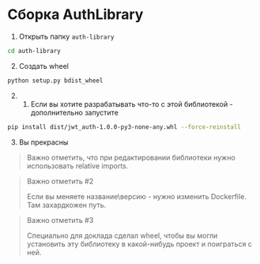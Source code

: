 # Сборка AuthLibrary

1. Открыть папку `auth-library`

```bash
cd auth-library
```

2. Создать wheel

```bash
python setup.py bdist_wheel
```

2. 1. Если вы хотите разрабатывать что-то с этой библиотекой - дополнительно запустите 
```bash
pip install dist/jwt_auth-1.0.0-py3-none-any.whl --force-reinstall
```

3. Вы прекрасны

> Важно отметить, что при редактировании библиотеки нужно использовать relative imports.

> Важно отметить #2
>
> Если вы меняете название\версию - нужно изменить Dockerfile. Там захардкожен путь.

> Важно отметить #3
>
> Специально для доклада сделал wheel, чтобы вы могли установить эту библиотеку в какой-нибудь проект и поиграться с
> ней.